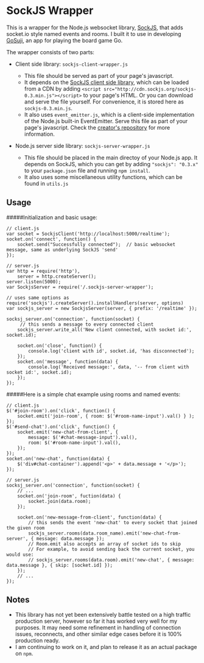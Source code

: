 # SockJS Wrapper

This is a wrapper for the Node.js websocket library, [SockJS](https://github.com/sockjs/sockjs-node), that adds socket.io style named events and rooms. I built it to use in developing [GoSuji](https://github.com/dwaltrip/gosuji), an app for playing the board game Go.

The wrapper consists of two parts:
* Client side library: `sockjs-client-wrapper.js`
  - This file should be served as part of your page's javascript.
  - It depends on the [SockJS client side library](https://github.com/sockjs/sockjs-client), which can be loaded from a CDN by adding `<script src="http://cdn.sockjs.org/sockjs-0.3.min.js"></script>` to your page's HTML. Or you can download and serve the file yourself. For convenience, it is stored here as `sockjs-0.3.min.js`.
  - It also uses `event_emitter.js`, which is a client-side implementation of the Node.js built-in EventEmitter. Serve this file as part of your page's javascript. Check the [creator's repository](https://github.com/Wolfy87/EventEmitter/) for more information.

* Node.js server side library: `sockjs-server-wrapper.js`
  - This file should be placed in the main directoy of your Node.js app. It depends on SockJS, which you can get by adding `"sockjs": "0.3.x"` to your `package.json` file and running `npm install`.
  - It also uses some miscellaneous utility functions, which can be found in `utils.js`

## Usage

#####Initialization and basic usage:
```
// client.js
var socket = SockjsClient('http://localhost:5000/realtime');
socket.on('connect', function() {
    socket.send("Successfully connected");  // basic websocket message, same as underlying SockJS 'send'
});
```
```
// server.js
var http = require('http'),
    server = http.createServer();
server.listen(5000);
var SockjsServer = require('/.sockjs-server-wrapper');

// uses same options as require('sockjs').createServer().installHandlers(server, options)
var sockjs_server = new SockjsServer(server, { prefix: '/realtime' });

socksj_server.on('connection', function(socket) {
     // this sends a message to every connected client
    sockjs_server.write_all('New client connected, with socket id:', socket.id);

    socket.on('close', function() {
        console.log('client with id', socket.id, 'has disconnected');
    });
    socket.on('message', function(data) {
        console.log('Received message:', data, '-- from client with socket id:', socket.id);
    });
});
```

#####Here is a simple chat example using rooms and named events:
```
// client.js
$('#join-room').on('click', function() {
    socket.emit('join-room', { room: $('#room-name-input').val() } );
});
$('#send-chat').on('click', function() {
    socket.emit('new-chat-from-client', {
        message: $('#chat-message-input').val(),
        room: $('#room-name-input').val(),
    });
});
socket.on('new-chat', function(data) {
    $('div#chat-container').append('<p>' + data.message + '</p>');
});
```
```
// server.js
socksj_server.on('connection', function(socket) {
    // ...
    socket.on('join-room', fuction(data) {
        socket.join(data.room);
    });

    socket.on('new-message-from-client', function(data) {
        // this sends the event 'new-chat' to every socket that joined the given room
        sockjs_server.rooms(data.room_name).emit('new-chat-from-server', { message: data.message });
        // Room.emit also accepts an array of socket ids to skip
        // For example, to avoid sending back the current socket, you would use:
        // sockjs_server.rooms(data.room).emit('new-chat', { message: data.message }, { skip: [socket.id] });
    });
    // ...
});
```

## Notes
- This library has not yet been extensively battle tested on a high traffic production server, however so far it has worked very well for my purposes. It may need some refinement in handling of connection issues, reconnects, and other similar edge cases before it is 100% production ready.
- I am continuing to work on it, and plan to release it as an actual package on `npm`.
